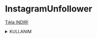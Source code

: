 # InstagramUnfollower 

<a href="https://drive.google.com/file/d/1P1ghlQMR-1haoc84bPtlqXGYftUT5HmO/view">Tıkla INDIR!</a>



<details>

<summary>KULLANIM</summary>

KULLANIM DOSYANIN İÇERİSİNDEKİ BENİOKU.TXT'DE BELİRTİLMİŞTİR.\
BU PROJE SADECE İNSTAGRAM TR DE ÇALIŞIR.

</details>
